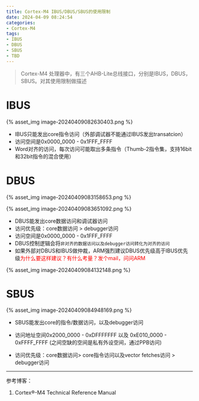 ```yaml
---
title: Cortex-M4 IBUS/DBUS/SBUS的使用限制
date: 2024-04-09 08:24:54
categories:
- Cortex-M4
tags:
- IBUS
- DBUS
- SBUS
- TBD
---
```


> Cortex-M4 处理器中，有三个AHB-Lite总线接口，分别是IBUS，DBUS，SBUS。对其使用限制做描述

#  IBUS

{% asset_img image-20240409082630403.png %}

- IBUS只能发出core指令访问（外部调试器不能通过IBUS发出transatcion）
- 访问空间是0x0000_0000 - 0x1FFF_FFFF
- Word对齐的访问，每次访问可能取出多条指令（Thumb-2指令集，支持16bit和32bit指令的混合使用）

 

# DBUS

{% asset_img image-20240409083158653.png %}

{% asset_img image-20240409083651092.png %}



- DBUS能发出core数据访问和调试器访问
- 访问优先级：core数据访问 > debugger访问
- 访问空间是0x0000_0000 - 0x1FFF_FFFF
- DBUS控制逻辑会将`非对齐的数据访问以及debugger访问转化为对齐的访问`
- 如果外部对DBUS和IBUS做仲裁，ARM强烈建议DBUS优先级高于IBUS优先级<font color=red>为什么要这样建议？有什么考量？发个mail，问问ARM</font>

{% asset_img image-20240409084132148.png %}



# SBUS

{% asset_img image-20240409084948169.png %}

- SBUS能发出core的指令/数据访问，以及debugger访问
- 访问地址空间0x2000_0000  - 0xDFFFFFFF 以及 0xE010_0000 - 0xFFFF_FFFF  (之间空缺的空间是私有外设空间，通过PPB访问)

- 访问优先级：core数据访问> core指令访问以及vector fetches访问 > debugger访问



---

参考博客：

1. Cortex®-M4 Technical Reference Manual  
